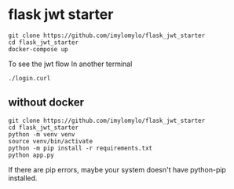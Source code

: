 # flask jwt starter
```
git clone https://github.com/imylomylo/flask_jwt_starter
cd flask_jwt_starter
docker-compose up
```
To see the jwt flow In another terminal
```
./login.curl
```

## without docker
```
git clone https://github.com/imylomylo/flask_jwt_starter
cd flask_jwt_starter
python -m venv venv
source venv/bin/activate
python -m pip install -r requirements.txt
python app.py
```

If there are pip errors, maybe your system doesn't have python-pip installed.
